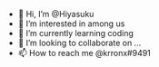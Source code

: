 - 👋 Hi, I’m @Hiyasuku
- 👀 I’m interested in among us
- 🌱 I’m currently learning coding
- 💞️ I’m looking to collaborate on ...
- 📫 How to reach me @krronx#9491

<!---
Hiyasuku/Hiyasuku is a ✨ special ✨ repository because its `README.md` (this file) appears on your GitHub profile.
You can click the Preview link to take a look at your changes.
--->
